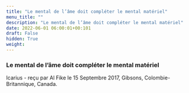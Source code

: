 ```yaml
---
title: "Le mental de l’âme doit compléter le mental matériel"
menu_title: ""
description: "Le mental de l’âme doit compléter le mental matériel"
date: 2022-06-01 06:00:01+00:101
draft: False
hidden: True
weight:
---
```

### Le mental de l’âme doit compléter le mental matériel

Icarius - reçu par Al Fike le 15 Septembre 2017, Gibsons, Colombie-Britannique, Canada.



